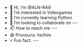 - 👋 Hi, I’m @ALN-RA9
- 👀 I’m interested in Videogames
- 🌱 I’m currently learning Python
- 💞️ I’m looking to collaborate on ---
- 📫 How to reach me ---
- 😄 Pronouns: he/him
- ⚡ Fun fact: ---

<!---
ALN-RA9/ALN-RA9 is a ✨ special ✨ repository because its `README.md` (this file) appears on your GitHub profile.
You can click the Preview link to take a look at your changes.
--->
